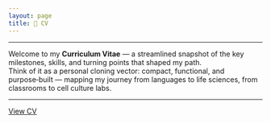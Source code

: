```yaml
---
layout: page
title: 📄 CV 
---
```


---
Welcome to my **Curriculum Vitae** — a streamlined snapshot of the key milestones, skills, and turning points that shaped my path.  
Think of it as a personal cloning vector: compact, functional, and purpose‑built — mapping my journey from languages to life sciences, from classrooms to cell culture labs.

---

[View CV](assets/myCV.png)


